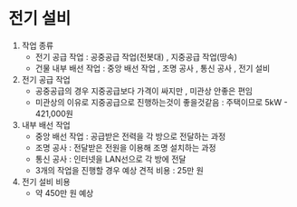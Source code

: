# 전기 설비
 1. 작업 종류
    * 전기 공급 작업 : 공중공급 작업(전봇대) , 지중공급 작업(땅속)
    * 건물 내부 배선 작업 : 중앙 배선 작업 , 조명 공사 , 통신 공사 , 전기 설비
 2. 전기 공급 작업
    * 공중공급의 경우 지중공급보다 가격이 싸지만 , 미관상 안좋은 편임
    * 미관상의 이유로 지중공급으로 진행하는것이 좋을것같음 : 주택이므로 5kW - 421,000원
 3. 내부 배선 작업
    * 중앙 배선 작업 : 공급받은 전력을 각 방으로 전달하는 과정
    * 조명 공사 : 전달받은 전원을 이용해 조명 설치하는 과정
    * 통신 공사 : 인터넷을 LAN선으로 각 방에 전달
    * 3개의 작업을 진행할 경우 예상 견적 비용 : 25만 원
 4. 전기 설비 비용
    * 약 450만 원 예상